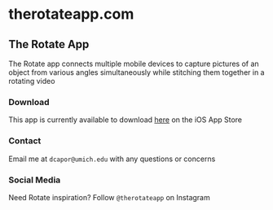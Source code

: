 # therotateapp.com
## The Rotate App

The Rotate app connects multiple mobile devices to capture pictures of an object from various angles simultaneously while stitching them together in a rotating video

### Download

This app is currently available to download [here](https://apps.apple.com/us/app/rotate-3d-freeze-frame-pics/id1253508296) on the iOS App Store

### Contact

Email me at ```dcapor@umich.edu``` with any questions or concerns

### Social Media

Need Rotate inspiration? Follow ```@therotateapp``` on Instagram
